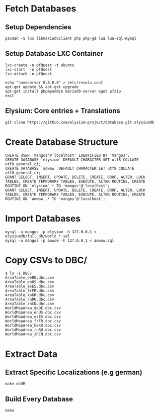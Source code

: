 # Fetch Databases

## Setup Dependencies

	pacman -S lxc libmariadbclient php php-gd lua lua-sql-mysql

## Setup Database LXC Container

    lxc-create -n pfQuest -t ubuntu
    lxc-start  -n pfQuest
    lxc-attach -n pfQuest

    echo "nameserver 8.8.8.8" > /etc/resolv.conf
    apt-get update && apt-get upgrade
    apt-get install phpmyadmin mariadb-server wget p7zip
    exit

## Elysium: Core entries + Translations

    git clone https://github.com/elysium-project/database.git elysiumdb

# Create Database Structure

    CREATE USER 'mangos'@'localhost' IDENTIFIED BY 'mangos';
    CREATE DATABASE `elysium` DEFAULT CHARACTER SET utf8 COLLATE utf8_general_ci;
    CREATE DATABASE `aowow` DEFAULT CHARACTER SET utf8 COLLATE utf8_general_ci;
    GRANT SELECT, INSERT, UPDATE, DELETE, CREATE, DROP, ALTER, LOCK TABLES, CREATE TEMPORARY TABLES, EXECUTE, ALTER ROUTINE, CREATE ROUTINE ON `elysium`.* TO 'mangos'@'localhost';
    GRANT SELECT, INSERT, UPDATE, DELETE, CREATE, DROP, ALTER, LOCK TABLES, CREATE TEMPORARY TABLES, EXECUTE, ALTER ROUTINE, CREATE ROUTINE ON `aowow`.* TO 'mangos'@'localhost';

# Import Databases

    mysql -u mangos -p elysium -h 127.0.0.1 < elysiumdb/full_db/world_*.sql
    mysql -u mangos -p aowow -h 127.0.0.1 < aowow.sql

# Copy CSVs to DBC/

    $ ls -1 DBC/
    AreaTable_deDE.dbc.csv
    AreaTable_enUS.dbc.csv
    AreaTable_esES.dbc.csv
    AreaTable_frFR.dbc.csv
    AreaTable_koKR.dbc.csv
    AreaTable_ruRU.dbc.csv
    AreaTable_zhCN.dbc.csv
    WorldMapArea_deDE.dbc.csv
    WorldMapArea_enUS.dbc.csv
    WorldMapArea_esES.dbc.csv
    WorldMapArea_frFR.dbc.csv
    WorldMapArea_koKR.dbc.csv
    WorldMapArea_ruRU.dbc.csv
    WorldMapArea_zhCN.dbc.csv

# Extract Data

## Extract Specific Localizations (e.g german)

    make deDE

## Build Every Database

    make
